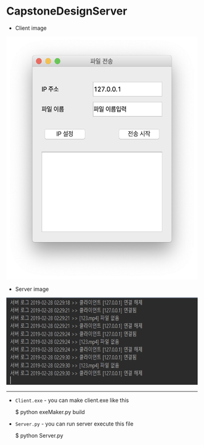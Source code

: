 CapstoneDesignServer
============
* Client image
<img width="520" height="640" src="./images/mac_client.PNG">

* Server image
<img width="650" height="230" src="./images/server.PNG">
</img>

-------------
* `Client.exe` - you can make client.exe like this
    
    $ python exeMaker.py build
    
* `Server.py` - you can run server execute this file
    
    $ python Server.py
